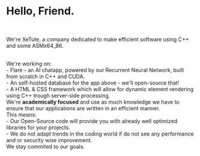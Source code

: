<h1><strong>Hello, Friend.</strong></h1><br>
<p>We're XeTute, a company dedicated to make efficient software using C++ and some ASMx64_86.</p><br>
We're working on:<br>
- Flare - an AI chatapp, powered by our Recurrent Neural Network, built from scratch in C++ and CUDA.<br>
- An self-hosted database for the app above - we'll open-source that!<br>
- A HTML & CSS framework which will allow for dynamic element rendering using C++ trough server-side processing.<br>
We're <strong>academically focused</strong> and use as much knowledge we have to ensure that our applications are written in an efficient manner.<br>
This means:<br>
- Our Open-Source code will provide you with already well optimized libraries for your projects.<br>
- We do not adapt trends in the coding world if do not see any performance and or security wise improvement.<br>
We stay commited to our goals.

